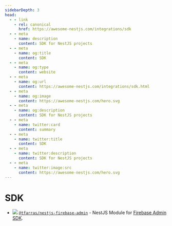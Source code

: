 ```yaml
---
sidebarDepth: 3
head:
  - - link
    - rel: canonical
      href: https://awesome-nestjs.com/integrations/sdk
  - - meta
    - name: description
      content: SDK for NestJS projects
  - - meta
    - name: og:title
      content: SDK
  - - meta
    - name: og:type
      content: website
  - - meta
    - name: og:url
      content: https://awesome-nestjs.com/integrations/sdk.html
  - - meta
    - name: og:image
      content: https://awesome-nestjs.com/hero.svg
  - - meta
    - name: og:description
      content: SDK for NestJS projects
  - - meta
    - name: twitter:card
      content: summary
  - - meta
    - name: twitter:title
      content: SDK
  - - meta
    - name: twitter:description
      content: SDK for NestJS projects
  - - meta
    - name: twitter:image:src
      content: https://awesome-nestjs.com/hero.svg
---
```


# SDK

- ![](https://img.shields.io/github/stars/tfarras/nestjs-firebase-admin.svg?style=flat-square) [`@tfarras/nestjs-firebase-admin`](https://github.com/tfarras/nestjs-firebase-admin) - NestJS Module for [Firebase Admin SDK](https://firebase.google.com/).
